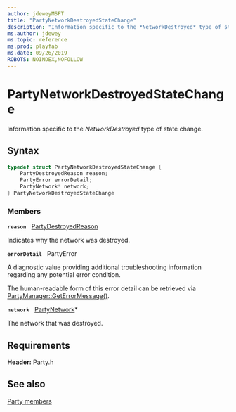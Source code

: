```yaml
---
author: jdeweyMSFT
title: "PartyNetworkDestroyedStateChange"
description: "Information specific to the *NetworkDestroyed* type of state change."
ms.author: jdewey
ms.topic: reference
ms.prod: playfab
ms.date: 09/26/2019
ROBOTS: NOINDEX,NOFOLLOW
---
```


# PartyNetworkDestroyedStateChange  

Information specific to the *NetworkDestroyed* type of state change.  

## Syntax  
  
```cpp
typedef struct PartyNetworkDestroyedStateChange {  
    PartyDestroyedReason reason;  
    PartyError errorDetail;  
    PartyNetwork* network;  
} PartyNetworkDestroyedStateChange  
```
  
### Members  
  
**`reason`** &nbsp; [PartyDestroyedReason](../enums/partydestroyedreason.md)  
  
Indicates why the network was destroyed.
  
**`errorDetail`** &nbsp; PartyError  
  
A diagnostic value providing additional troubleshooting information regarding any potential error condition.
  
The human-readable form of this error detail can be retrieved via [PartyManager::GetErrorMessage()](../classes/PartyManager/methods/partymanager_geterrormessage.md).
  
**`network`** &nbsp; [PartyNetwork](../classes/PartyNetwork/partynetwork.md)*  
  
The network that was destroyed.
  
  
## Requirements  
  
**Header:** Party.h
  
## See also  
[Party members](../party_members.md)  

  
  
